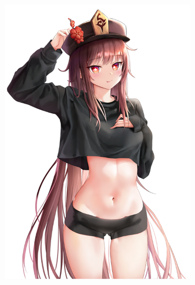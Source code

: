 <img align="center" height="auto" src="https://github.com/fhmiwhyuda/fhmiwhyuda/blob/master/img/1.jpg"/>

